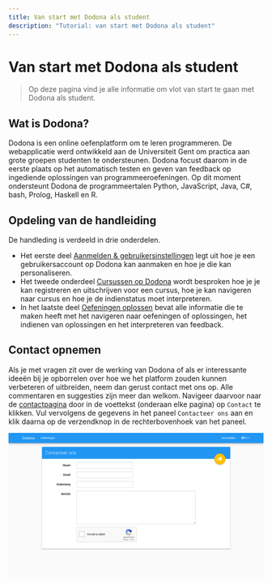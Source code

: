 ```yaml
---
title: Van start met Dodona als student
description: "Tutorial: van start met Dodona als student"
---
```


# Van start met Dodona als student
> Op deze pagina vind je alle informatie om vlot van start te gaan met Dodona als student.

## Wat is Dodona?

Dodona is een online oefenplatform om te leren programmeren. De webapplicatie werd ontwikkeld aan de Universiteit Gent om practica aan grote groepen studenten te ondersteunen. Dodona focust daarom in de eerste plaats op het automatisch testen en geven van feedback op ingediende oplossingen van programmeeroefeningen. Op dit moment ondersteunt Dodona de programmeertalen Python, JavaScript, Java, C#, bash, Prolog, Haskell en R.

## Opdeling van de handleiding

De handleding is verdeeld in drie onderdelen.

* Het eerste deel [Aanmelden & gebruikersinstellingen](./login-and-settings/) legt uit hoe je een gebruikersaccount op Dodona kan aanmaken en hoe je die kan personaliseren.
* Het tweede onderdeel [Cursussen op Dodona](./courses/) wordt besproken hoe je je kan registreren en uitschrijven voor een cursus, hoe je kan navigeren naar cursus en hoe je de indienstatus moet interpreteren.
* In het laatste deel [Oefeningen oplossen](./exercises/) bevat alle informatie die te maken heeft met het navigeren naar oefeningen of oplossingen, het indienen van oplossingen en het interpreteren van feedback.
## Contact opnemen

Als je met vragen zit over de werking van Dodona of als er interessante ideeën bij je opborrelen over hoe we het platform zouden kunnen verbeteren of uitbreiden, neem dan gerust contact met ons op. Alle commentaren en suggesties zijn meer dan welkom. Navigeer daarvoor naar de [contactpagina](https://dodona.ugent.be/nl/contact/) door in de voettekst (onderaan elke pagina) op `Contact` te klikken.
Vul vervolgens de gegevens in het paneel `Contacteer ons` aan en klik daarna op de verzendknop in de rechterbovenhoek van het paneel.

![image](./contact.nl.png)
